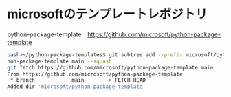 # microsoftのテンプレートレポジトリ

python-package-template　<https://github.com/microsoft/python-package-template>

```bash
bash>~/python-package-templates$ git subtree add --prefix microsoft/python-package-template https://github.com/microsoft/pyt
hon-package-template main --squash
git fetch https://github.com/microsoft/python-package-template main
From https://github.com/microsoft/python-package-template
 * branch            main       -> FETCH_HEAD
Added dir 'microsoft/python-package-template'
```